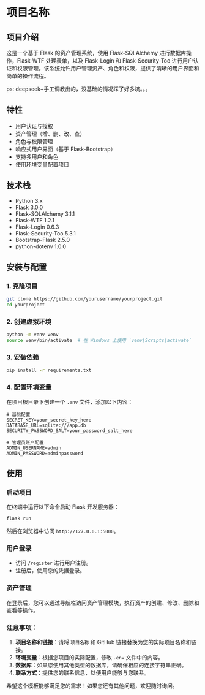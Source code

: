 # 项目名称

## 项目介绍

这是一个基于 Flask 的资产管理系统，使用 Flask-SQLAlchemy 进行数据库操作，Flask-WTF 处理表单，以及 Flask-Login 和 Flask-Security-Too 进行用户认证和权限管理。该系统允许用户管理资产、角色和权限，提供了清晰的用户界面和简单的操作流程。

ps: deepseek+手工调教出的，没基础的情况踩了好多坑。。。
## 特性

- 用户认证与授权
- 资产管理（增、删、改、查）
- 角色与权限管理
- 响应式用户界面（基于 Flask-Bootstrap）
- 支持多用户和角色
- 使用环境变量配置项目

## 技术栈

- Python 3.x
- Flask 3.0.0
- Flask-SQLAlchemy 3.1.1
- Flask-WTF 1.2.1
- Flask-Login 0.6.3
- Flask-Security-Too 5.3.1
- Bootstrap-Flask 2.5.0
- python-dotenv 1.0.0

## 安装与配置

### 1. 克隆项目

```bash
git clone https://github.com/yourusername/yourproject.git
cd yourproject
```

### 2. 创建虚拟环境

```bash
python -m venv venv
source venv/bin/activate  # 在 Windows 上使用 `venv\Scripts\activate`
```

### 3. 安装依赖

```bash
pip install -r requirements.txt
```

### 4. 配置环境变量

在项目根目录下创建一个 `.env` 文件，添加以下内容：

```
# 基础配置
SECRET_KEY=your_secret_key_here
DATABASE_URL=sqlite:///app.db
SECURITY_PASSWORD_SALT=your_password_salt_here

# 管理员账户配置
ADMIN_USERNAME=admin
ADMIN_PASSWORD=adminpassword
```

## 使用

### 启动项目

在终端中运行以下命令启动 Flask 开发服务器：

```bash
flask run
```

然后在浏览器中访问 `http://127.0.0.1:5000`。

### 用户登录

- 访问 `/register` 进行用户注册。
- 注册后，使用您的凭据登录。

### 资产管理

在登录后，您可以通过导航栏访问资产管理模块，执行资产的创建、修改、删除和查看等操作。




### 注意事项：

1. **项目名称和链接**：请将 `项目名称` 和 GitHub 链接替换为您的实际项目名称和链接。
2. **环境变量**：根据您项目的实际配置，修改 `.env` 文件中的内容。
3. **数据库**：如果您使用其他类型的数据库，请确保相应的连接字符串正确。
4. **联系方式**：提供您的联系信息，以便用户能够与您联系。

希望这个模板能够满足您的需求！如果您还有其他问题，欢迎随时询问。
